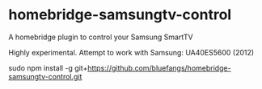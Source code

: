 # homebridge-samsungtv-control
A homebridge plugin to control your Samsung SmartTV

Highly experimental. Attempt to work with Samsung: UA40ES5600 (2012)

sudo npm install -g git+https://github.com/bluefangs/homebridge-samsungtv-control.git
